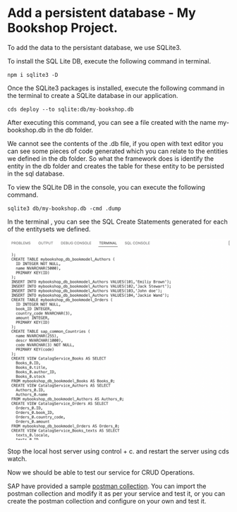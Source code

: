 # Add a persistent database - My Bookshop Project.

To add the data to the persistant database, we use SQLite3. 

To install the SQL Lite DB, execute the following command in terminal.

```
npm i sqlite3 -D
```

Once the SQLite3 packages is installed, execute the following command in the terminal to create a SQLite database in our application.

```
cds deploy --to sqlite:db/my-bookshop.db
```

After executing this command, you can see a file created with the name my-bookshop.db in the db folder. 

We cannot see the contents of the .db file, if you open with text editor you can see some pieces of code generated which you can relate to the entities
we defined in the db folder. So what the framework does is identify the entity in the db folder and creates the table for these entity to be persisted 
in the sql database. 

To view the SQLite DB in the console, you can execute the following command. 

```
sqlite3 db/my-bookshop.db -cmd .dump
```

In the terminal , you can see the SQL Create Statements generated for each of the entitysets we defined. 

<img src="./assets/images/sql-lite-db-view.png" width="700" />

Stop the local host server using control + c. and restart the server using cds watch. 

Now we should be able to test our service for CRUD Operations. 

SAP have provided a sample [postman collection](https://raw.githubusercontent.com/SAPDocuments/Tutorials/master/tutorials/cp-apm-nodejs-create-service/postman.json). You can import the postman collection and modify it as per your service and test it, or you can create the postman collection and configure on your own and test it. 
